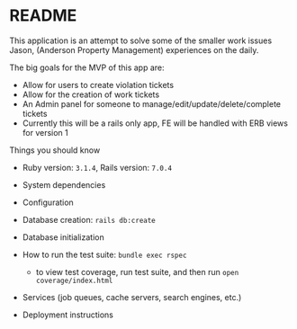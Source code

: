# README

This application is an attempt to solve some of the smaller work issues Jason, (Anderson Property Management) experiences on the daily.

The big goals for the MVP of this app are:

* Allow for users to create violation tickets
* Allow for the creation of work tickets
* An Admin panel for someone to manage/edit/update/delete/complete tickets
* Currently this will be a rails only app, FE will be handled with ERB views for version 1

Things you should know

* Ruby version: `3.1.4`, Rails version: `7.0.4`

* System dependencies

* Configuration

* Database creation: `rails db:create`

* Database initialization

* How to run the test suite: `bundle exec rspec`
  * to view test coverage, run test suite, and then run `open coverage/index.html`

* Services (job queues, cache servers, search engines, etc.)

* Deployment instructions
